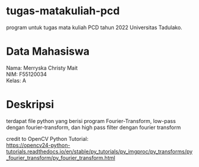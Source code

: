 # tugas-matakuliah-pcd
program untuk tugas mata kuliah PCD tahun 2022 Universitas Tadulako.

# Data Mahasiswa
Nama: Merryska Christy Mait </br>
NIM: F55120034 </br>
Kelas: A </br>

# Deskripsi
terdapat file python yang berisi program Fourier-Transform, low-pass dengan fourier-transform, dan high pass filter dengan fourier transform </br>

credit to OpenCV Python Tutorial: </br>
https://opencv24-python-tutorials.readthedocs.io/en/stable/py_tutorials/py_imgproc/py_transforms/py_fourier_transform/py_fourier_transform.html
